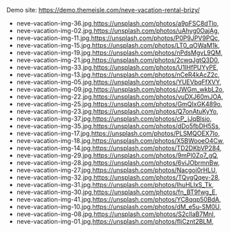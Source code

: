 Demo site: https://demo.themeisle.com/neve-vacation-rental-brizy/

- neve-vacation-img-36.jpg,https://unsplash.com/photos/a9pFSC8dTlo,
- neve-vacation-img-02.jpg,https://unsplash.com/photos/uAhyg0OajAg,
- neve-vacation-img-11.jpg,https://unsplash.com/photos/P0P9JPV9PQc,
- neve-vacation-img-15.jpg,https://unsplash.com/photos/LT0_qOWaM1k,
- neve-vacation-img-19.jpg,https://unsplash.com/photos/nPdsMgvL9QM,
- neve-vacation-img-21.jpg,https://unsplash.com/photos/2cwqJgtQ3D0,
- neve-vacation-img-33.jpg,https://unsplash.com/photos/U1IHfPUYyPE,
- neve-vacation-img-13.jpg,https://unsplash.com/photos/nCeR4kAcZ2c,
- neve-vacation-img-05.jpg,https://unsplash.com/photos/YUEVbqFfXVY,
- neve-vacation-img-09.jpg,https://unsplash.com/photos/JWGm_wkbL2o,
- neve-vacation-img-22.jpg,https://unsplash.com/photos/vuDXJ60mJOA,
- neve-vacation-img-25.jpg,https://unsplash.com/photos/GmQIxGK489o,
- neve-vacation-img-23.jpg,https://unsplash.com/photos/Q7onAtuKyYo,
- neve-vacation-img-37.jpg,https://unsplash.com/photos/cP_jJqBlsio,
- neve-vacation-img-35.jpg,https://unsplash.com/photos/dDo5fbDH5Ss,
- neve-vacation-img-17.jpg,https://unsplash.com/photos/PLSMQOEX7Io,
- neve-vacation-img-18.jpg,https://unsplash.com/photos/X5BWooeO4Cw,
- neve-vacation-img-14.jpg,https://unsplash.com/photos/TD2DKbVP284,
- neve-vacation-img-29.jpg,https://unsplash.com/photos/9mPl0Zo7_gQ,
- neve-vacation-img-28.jpg,https://unsplash.com/photos/6viJObrmnBw,
- neve-vacation-img-27.jpg,https://unsplash.com/photos/Nacgoi0rHLU,
- neve-vacation-img-32.jpg,https://unsplash.com/photos/TQvgQqev-28,
- neve-vacation-img-31.jpg,https://unsplash.com/photos/IhuHLIxS_Tk,
- neve-vacation-img-30.jpg,https://unsplash.com/photos/fn_BT9fwg_E,
- neve-vacation-img-41.jpg,https://unsplash.com/photos/YC8qqp50BdA,
- neve-vacation-img-10.jpg,https://unsplash.com/photos/dM_e5u-SM0U,
- neve-vacation-img-08.jpg,https://unsplash.com/photos/S2cIlaB7MnI,
- neve-vacation-img-01.jpg,https://unsplash.com/photos/fljCznt2BLM,